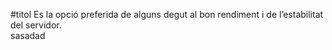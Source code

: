 #titol
Es la opció preferida de alguns degut al bon rendiment i de l’estabilitat del servidor.
<br>sasadad<br>